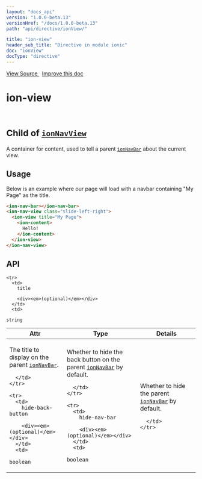 ```yaml
---
layout: "docs_api"
version: "1.0.0-beta.13"
versionHref: "/docs/1.0.0-beta.13"
path: "api/directive/ionView/"

title: "ion-view"
header_sub_title: "Directive in module ionic"
doc: "ionView"
docType: "directive"
---
```


<div class="improve-docs">
  <a href='http://github.com/driftyco/ionic/tree/1.x/js/angular/directive/view.js#L1'>
    View Source
  </a>
  &nbsp;
  <a href='http://github.com/driftyco/ionic/edit/master/js/angular/directive/view.js#L1'>
    Improve this doc
  </a>
</div>




<h1 class="api-title">

  ion-view


<br />
<small>
  Child of <a href="/docs/api/directive/ionNavView/"><code>ionNavView</code></a>
</small>


</h1>





A container for content, used to tell a parent <a href="/docs/api/directive/ionNavBar/"><code>ionNavBar</code></a>
about the current view.








  
<h2 id="usage">Usage</h2>
  
Below is an example where our page will load with a navbar containing "My Page" as the title.

```html
<ion-nav-bar></ion-nav-bar>
<ion-nav-view class="slide-left-right">
  <ion-view title="My Page">
    <ion-content>
      Hello!
    </ion-content>
  </ion-view>
</ion-nav-view>
```
  
  
<h2 id="api" style="clear:both;">API</h2>

<table class="table" style="margin:0;">
  <thead>
    <tr>
      <th>Attr</th>
      <th>Type</th>
      <th>Details</th>
    </tr>
  </thead>
  <tbody>
    
    <tr>
      <td>
        title
        
        <div><em>(optional)</em></div>
      </td>
      <td>
        
  <code>string</code>
      </td>
      <td>
        <p>The title to display on the parent <a href="/docs/api/directive/ionNavBar/"><code>ionNavBar</code></a>.</p>

        
      </td>
    </tr>
    
    <tr>
      <td>
        hide-back-button
        
        <div><em>(optional)</em></div>
      </td>
      <td>
        
  <code>boolean</code>
      </td>
      <td>
        <p>Whether to hide the back button on the parent
<a href="/docs/api/directive/ionNavBar/"><code>ionNavBar</code></a> by default.</p>

        
      </td>
    </tr>
    
    <tr>
      <td>
        hide-nav-bar
        
        <div><em>(optional)</em></div>
      </td>
      <td>
        
  <code>boolean</code>
      </td>
      <td>
        <p>Whether to hide the parent
<a href="/docs/api/directive/ionNavBar/"><code>ionNavBar</code></a> by default.</p>

        
      </td>
    </tr>
    
  </tbody>
</table>

  

  





